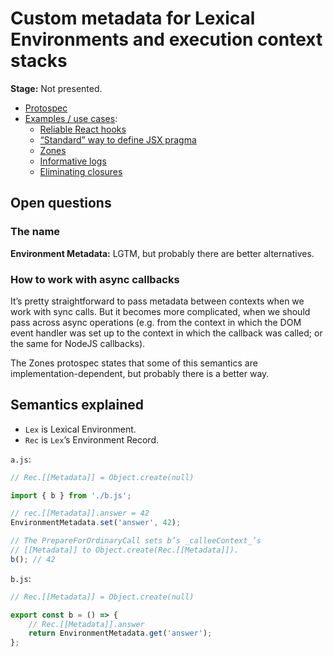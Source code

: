 # Custom metadata for Lexical Environments and execution context stacks

**Stage:** Not presented.

-   [Protospec][protospec]
-   [Examples / use cases][examples]:
    -   [Reliable React hooks][hooks]
    -   [“Standard” way to define JSX pragma][pragma]
    -   [Zones][zones]
    -   [Informative logs][logs]
    -   [Eliminating closures][closures]

## Open questions

### The name

**Environment Metadata:** LGTM, but probably there are better alternatives.

### How to work with async callbacks

It’s pretty straightforward to pass metadata between contexts when we work with
sync calls. But it becomes more complicated, when we should pass across async
operations (e.g. from the context in which the DOM event handler was set up to
the context in which the callback was called; or the same for NodeJS callbacks).

The Zones protospec states that some of this semantics are
implementation-dependent, but probably there is a better way.

## Semantics explained

-   `Lex` is Lexical Environment.
-   `Rec` is `Lex`’s Environment Record.

`a.js`:

```javascript
// Rec.[[Metadata]] = Object.create(null)

import { b } from './b.js';

// rec.[[Metadata]].answer = 42
EnvironmentMetadata.set('answer', 42);

// The PrepareForOrdinaryCall sets b’s _calleeContext_’s
// [[Metadata]] to Object.create(Rec.[[Metadata]]).
b(); // 42
```

`b.js`:

```javascript
// Rec.[[Metadata]] = Object.create(null)

export const b = () => {
    // Rec.[[Metadata]].answer
    return EnvironmentMetadata.get('answer');
};
```

[protospec]: https://miyaokamarina.github.io/environment-metadata-proposal
[examples]:
    https://github.com/miyaokamarina/environment-metadata-proposal/blob/master/EXAMPLES.md
[hooks]:
    https://github.com/miyaokamarina/environment-metadata-proposal/blob/master/EXAMPLES.md#reliable-react-hooks
[pragma]:
    https://github.com/miyaokamarina/environment-metadata-proposal/blob/master/EXAMPLES.md#standard-way-to-define-jsx-pragma
[zones]:
    https://github.com/miyaokamarina/environment-metadata-proposal/blob/master/EXAMPLES.md#zones
[logs]:
    https://github.com/miyaokamarina/environment-metadata-proposal/blob/master/EXAMPLES.md#informative-logs
[closures]:
    https://github.com/miyaokamarina/environment-metadata-proposal/blob/master/EXAMPLES.md#eliminating-closures
